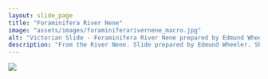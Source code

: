 ```yaml
---
layout: slide_page
title: "Foraminifera River Nene"
image: "assets/images/foraminiferarivernene_macro.jpg"
alt: "Victorian Slide - Foraminifera River Nene prepared by Edmund Wheeler"
description: "From the River Nene. Slide prepared by Edmund Wheeler. Shot with incident lighting."
---
```


<img src="{{ site.baseurl }}/assets/images/foraminiferarivernene_micro.jpg">